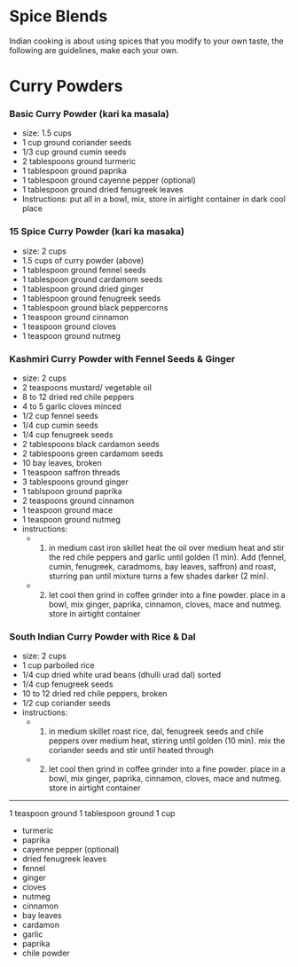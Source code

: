# Spice Blends

Indian cooking is about using spices that you modify to your own taste, the following are guidelines, make each your own.

# Curry Powders

### Basic Curry Powder (kari ka masala)
- size: 1.5 cups
- 1 cup ground coriander seeds
- 1/3 cup ground cumin seeds
- 2 tablespoons ground turmeric
- 1 tablespoon ground paprika
- 1 tablespoon ground cayenne pepper (optional)
- 1 tablespoon ground dried fenugreek leaves
- Instructions: put all in a bowl, mix, store in airtight container in dark cool place

### 15 Spice Curry Powder (kari ka masaka)
- size: 2 cups
- 1.5 cups of curry powder (above)  
- 1 tablespoon ground fennel seeds
- 1 tablespoon ground cardamom seeds
- 1 tablespoon ground dried ginger
- 1 tablespoon ground fenugreek seeds
- 1 tablespoon ground black peppercorns
- 1 teaspoon ground cinnamon
- 1 teaspoon ground cloves
- 1 teaspoon ground nutmeg


### Kashmiri Curry Powder with Fennel Seeds & Ginger
- size: 2 cups
- 2 teaspoons mustard/ vegetable oil
- 8 to 12 dried red chile peppers 
- 4 to 5 garlic cloves minced
- 1/2 cup fennel seeds
- 1/4 cup cumin seeds
- 1/4 cup fenugreek seeds
- 2 tablespoons black cardamon seeds
- 2 tablespoons green cardamom seeds
- 10 bay leaves, broken
- 1 teaspoon saffron threads
- 3 tablespoons ground ginger
- 1 tablspoon ground paprika
- 2 teaspoons ground cinnamon
- 1 teaspoon ground mace
- 1 teaspoon ground nutmeg
- instructions: 
  - 1. in medium cast iron skillet heat the oil over medium heat and stir the red chile peppers and garlic until golden (1 min). Add (fennel, cumin, fenugreek, caradmoms, bay leaves, saffron) and roast, sturring pan until mixture turns a few shades darker (2 min). 
  - 2. let cool then grind in coffee grinder into a fine powder. place in a bowl, mix ginger, paprika, cinnamon, cloves, mace and nutmeg. store in airtight container



### South Indian Curry Powder with Rice & Dal
- size: 2 cups
- 1 cup parboiled rice
- 1/4 cup dried white urad beans (dhulli urad dal) sorted
- 1/4 cup fenugreek seeds
- 10 to 12 dried red chile peppers, broken
- 1/2 cup coriander seeds
- instructions: 
  - 1. in medium skillet roast rice, dal, fenugreek seeds and chile peppers over medium heat, stirring until golden (10 min). mix the coriander seeds and stir until heated through
  - 2. let cool then grind in coffee grinder into a fine powder. place in a bowl, mix ginger, paprika, cinnamon, cloves, mace and nutmeg. store in airtight container









-----
1 teaspoon ground
1 tablespoon ground
1 cup

- turmeric
- paprika
- cayenne pepper (optional)
- dried fenugreek leaves
- fennel
- ginger
- cloves
- nutmeg
- cinnamon
- bay leaves
- cardamon
- garlic
- paprika
- chile powder

